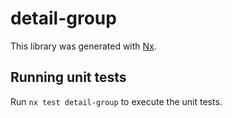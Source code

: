 # detail-group

This library was generated with [Nx](https://nx.dev).

## Running unit tests

Run `nx test detail-group` to execute the unit tests.
